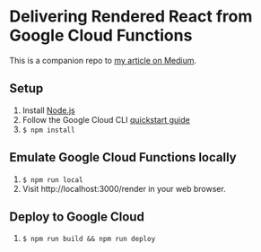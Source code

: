 # Delivering Rendered React from Google Cloud Functions

This is a companion repo to [my article on Medium](https://medium.com/tech-at-nordstrom/delivering-rendered-react-from-google-cloud-functions-a61a39b0970e).

## Setup

1. Install [Node.js](https://nodejs.org/en/)
2. Follow the Google Cloud CLI [quickstart guide](https://cloud.google.com/pubsub/docs/quickstart-cli)
3. `$ npm install`

## Emulate Google Cloud Functions locally

1. `$ npm run local`
2. Visit http://localhost:3000/render in your web browser.

## Deploy to Google Cloud

1. `$ npm run build && npm run deploy`
